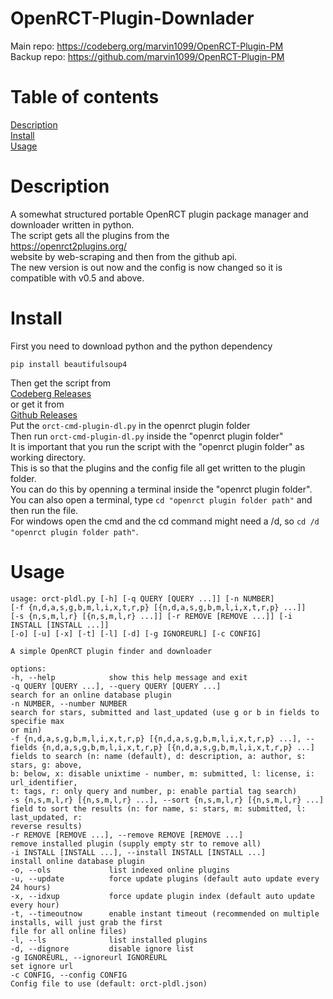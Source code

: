 # OpenRCT-Plugin-Downlader
Main repo: https://codeberg.org/marvin1099/OpenRCT-Plugin-PM  
Backup repo: https://github.com/marvin1099/OpenRCT-Plugin-PM  

# Table of contents
[Description](#description)  
[Install](#install)  
[Usage](#usage)  

# Description
A somewhat structured portable OpenRCT plugin package manager and downloader written in python.  
The script gets all the plugins from the   
https://openrct2plugins.org/  
website by web-scraping and then from the github api.  
The new version is out now and the config is now changed so it is compatible with v0.5 and above.

# Install
First you need to download python and the python dependency   

    pip install beautifulsoup4  
Then get the script from  
[Codeberg Releases](https://codeberg.org/marvin1099/OpenRCT-Plugin-PM/releases)  
or get it from  
[Github Releases](https://github.com/marvin1099/OpenRCT-Plugin-PM/releases)  
Put the ```orct-cmd-plugin-dl.py``` in the openrct plugin folder  
Then run ```orct-cmd-plugin-dl.py``` inside the "openrct plugin folder"  
It is important that you run the script with the "openrct plugin folder" as working directory.  
This is so that the plugins and the config file all get written to the plugin folder.  
You can do this by openning a terminal inside the "openrct plugin folder".  
You can also open a terminal, type ```cd "openrct plugin folder path"``` and then run the file.  
For windows open the cmd and the cd command might need a /d, so ```cd /d "openrct plugin folder path"```.  

# Usage
    usage: orct-pldl.py [-h] [-q QUERY [QUERY ...]] [-n NUMBER]
    [-f {n,d,a,s,g,b,m,l,i,x,t,r,p} [{n,d,a,s,g,b,m,l,i,x,t,r,p} ...]]
    [-s {n,s,m,l,r} [{n,s,m,l,r} ...]] [-r REMOVE [REMOVE ...]] [-i INSTALL [INSTALL ...]]
    [-o] [-u] [-x] [-t] [-l] [-d] [-g IGNOREURL] [-c CONFIG]

    A simple OpenRCT plugin finder and downloader

    options:
    -h, --help            show this help message and exit
    -q QUERY [QUERY ...], --query QUERY [QUERY ...]
    search for an online database plugin
    -n NUMBER, --number NUMBER
    search for stars, submitted and last_updated (use g or b in fields to specifie max
    or min)
    -f {n,d,a,s,g,b,m,l,i,x,t,r,p} [{n,d,a,s,g,b,m,l,i,x,t,r,p} ...], --fields {n,d,a,s,g,b,m,l,i,x,t,r,p} [{n,d,a,s,g,b,m,l,i,x,t,r,p} ...]
    fields to search (n: name (default), d: description, a: author, s: stars, g: above,
    b: below, x: disable unixtime - number, m: submitted, l: license, i: url_identifier,
    t: tags, r: only query and number, p: enable partial tag search)
    -s {n,s,m,l,r} [{n,s,m,l,r} ...], --sort {n,s,m,l,r} [{n,s,m,l,r} ...]
    field to sort the results (n: for name, s: stars, m: submitted, l: last_updated, r:
    reverse results)
    -r REMOVE [REMOVE ...], --remove REMOVE [REMOVE ...]
    remove installed plugin (supply empty str to remove all)
    -i INSTALL [INSTALL ...], --install INSTALL [INSTALL ...]
    install online database plugin
    -o, --ols             list indexed online plugins
    -u, --update          force update plugins (default auto update every 24 hours)
    -x, --idxup           force update plugin index (default auto update every hour)
    -t, --timeoutnow      enable instant timeout (recommended on multiple installs, will just grab the first
    file for all online files)
    -l, --ls              list installed plugins
    -d, --dignore         disable ignore list
    -g IGNOREURL, --ignoreurl IGNOREURL
    set ignore url
    -c CONFIG, --config CONFIG
    Config file to use (default: orct-pldl.json)